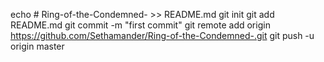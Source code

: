 echo # Ring-of-the-Condemned- >> README.md
git init
git add README.md
git commit -m "first commit"
git remote add origin https://github.com/Sethamander/Ring-of-the-Condemned-.git
git push -u origin master

